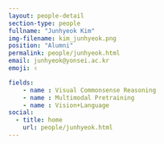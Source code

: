 ```yaml
---
layout: people-detail
section-type: people
fullname: "Junhyeok Kim"
img-filename: kim_junhyeok.png
position: "Alumni"
permalink: people/junhyeok.html
email: junhyeok@yonsei.ac.kr
emoji: ✌️

fields:
    - name : Visual Commonsense Reasoning
    - name : Multimodal Pretraining
    - name : Vision+Language
social:
  - title: home
    url: people/junhyeok.html
---
```

